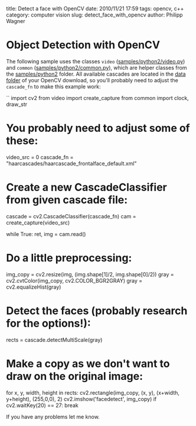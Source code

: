 title: Detect a face with OpenCV
date: 2010/11/21 17:59
tags: opencv, c++
category: computer vision
slug: detect_face_with_opencv
author: Philipp Wagner

# Object Detection with OpenCV #

The following sample uses the classes ``video`` ([samples/python2/video.py](http://code.opencv.org/projects/opencv/repository/revisions/master/changes/samples/python2/video.py)) and ``common`` ([samples/python2/common.py](http://code.opencv.org/projects/opencv/repository/revisions/master/changes/samples/python2/common.py)), which are helper classes from the [samples/python2](http://code.opencv.org/projects/opencv/repository/revisions/master/show/samples/python2) folder. All available cascades are located in the [data folder](http://code.opencv.org/projects/opencv/repository/revisions/master/show/data) of your OpenCV download, so you'll probably need to adjust the ``cascade_fn`` to make this example work:

``
import cv2
from video import create_capture
from common import clock, draw_str
 
# You probably need to adjust some of these:
video_src = 0
cascade_fn = "haarcascades/haarcascade_frontalface_default.xml"
# Create a new CascadeClassifier from given cascade file:
cascade = cv2.CascadeClassifier(cascade_fn)
cam = create_capture(video_src)

while True:
  ret, img = cam.read()
  # Do a little preprocessing:
  img_copy = cv2.resize(img, (img.shape[1]/2, img.shape[0]/2))
  gray = cv2.cvtColor(img_copy, cv2.COLOR_BGR2GRAY)
  gray = cv2.equalizeHist(gray)
  # Detect the faces (probably research for the options!):
  rects = cascade.detectMultiScale(gray)
  # Make a copy as we don't want to draw on the original image:
  for x, y, width, height in rects:
    cv2.rectangle(img_copy, (x, y), (x+width, y+height), (255,0,0), 2)
  cv2.imshow('facedetect', img_copy)
  if cv2.waitKey(20) == 27:
    break
</code>

If you have any problems let me know.

